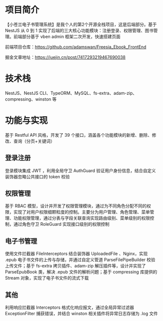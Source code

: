 # 项目简介
【小苍兰电子书管理系统】是我个人的第2个开源全栈项目，这是后端部分。基于 NestJS 从 0 到 1 实现了后端的三大核心功能模块：注册登录、权限管理、图书管理。前端部分基于 vben admin 框架二次开发，快速搭建页面

前端项目仓库：https://github.com/adamswan/Freesia_Ebook_FrontEnd

掘金文章地址：https://juejin.cn/post/7417293219467690038

# 技术栈
NestJS、NestJS CLI、TypeORM、MySQL、fs-extra、adam-zip、compressing、winston 等

# 功能与实现
基于 Restful API 风格，开发了 39 个接口，涵盖各个功能模块的新增、删除、修改、查询（分页+关键词）

## 登录注册
登录模块集成 JWT ，利用全局守卫 AuthGuard 验证用户身份信息，结合自定义装饰器忽略公共接口的 token 校验

## 权限管理
基于 RBAC 模型，设计并开发了权限管理模块，通过为不同角色分配不同的权限，实现了对用户权限细颗粒度的控制。主要分为用户管理、角色管理、菜单管理、功能权限管理，通过分表与字段关联查询实现路由级别、菜单级别的权限控制，通过角色守卫 RoleGuard 实现接口级别的权限控制

## 电子书管理
使用文件拦截器 FileInterceptors 结合装饰器 UploadedFile 、Nginx，实现 .epub 电子书文件的上传与存储，并通过自定义管道 ParseFilePipeBuilder 校验上传文件；基于 fs-extra 拷贝插件、adam-zip 解压插件等，设计并实现了 ParseEpubBook 类，解决 .epub 文件的解析问题；基于 compressing 库提供的 Stream 对象，实现了电子书文件的流式下载

## 其他
利用响应拦截器 Interceptors 格式化响应报文，通过全局异常过滤器 ExceptionFilter 捕获错误，并结合 winston 相关插件将异常日志存储为 .log 文件